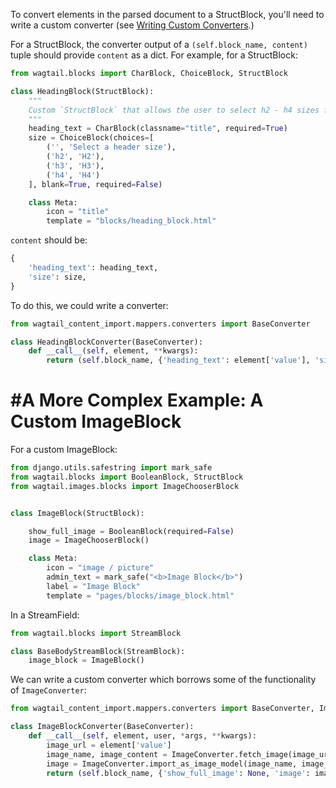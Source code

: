 To convert elements in the parsed document to a StructBlock, you'll need to write a custom converter (see [Writing Custom Converters](custom_converters.md).)

For a StructBlock, the converter output of a `(self.block_name, content)` tuple should provide `content` as a dict. For example, for a StructBlock:

```python
from wagtail.blocks import CharBlock, ChoiceBlock, StructBlock

class HeadingBlock(StructBlock):
    """
    Custom `StructBlock` that allows the user to select h2 - h4 sizes for headers
    """
    heading_text = CharBlock(classname="title", required=True)
    size = ChoiceBlock(choices=[
        ('', 'Select a header size'),
        ('h2', 'H2'),
        ('h3', 'H3'),
        ('h4', 'H4')
    ], blank=True, required=False)

    class Meta:
        icon = "title"
        template = "blocks/heading_block.html"
```

`content` should be:

```python
{
    'heading_text': heading_text,
    'size': size,
}
```

To do this, we could write a converter:

```python
from wagtail_content_import.mappers.converters import BaseConverter

class HeadingBlockConverter(BaseConverter):
    def __call__(self, element, **kwargs):
        return (self.block_name, {'heading_text': element['value'], 'size': 'h2'})
```

# #A More Complex Example: A Custom ImageBlock

For a custom ImageBlock:

```python
from django.utils.safestring import mark_safe
from wagtail.blocks import BooleanBlock, StructBlock
from wagtail.images.blocks import ImageChooserBlock


class ImageBlock(StructBlock):

    show_full_image = BooleanBlock(required=False)
    image = ImageChooserBlock()

    class Meta:
        icon = "image / picture"
        admin_text = mark_safe("<b>Image Block</b>")
        label = "Image Block"
        template = "pages/blocks/image_block.html"
```

In a StreamField:

```python
from wagtail.blocks import StreamBlock

class BaseBodyStreamBlock(StreamBlock):
    image_block = ImageBlock()
```

We can write a custom converter which borrows some of the functionality of `ImageConverter`:

```python
from wagtail_content_import.mappers.converters import BaseConverter, ImageConverter

class ImageBlockConverter(BaseConverter):
    def __call__(self, element, user, *args, **kwargs):
        image_url = element['value']
        image_name, image_content = ImageConverter.fetch_image(image_url)
        image = ImageConverter.import_as_image_model(image_name, image_content, owner=user)
        return (self.block_name, {'show_full_image': None, 'image': image})
```
